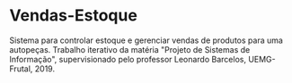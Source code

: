 # Vendas-Estoque
Sistema para controlar estoque e gerenciar vendas de produtos para uma autopeças. Trabalho iterativo da matéria "Projeto de Sistemas de Informação", supervisionado pelo professor Leonardo Barcelos, UEMG-Frutal, 2019.
